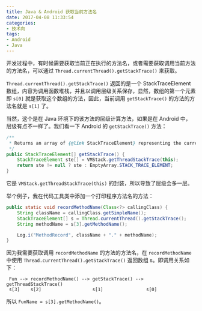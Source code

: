 ```yaml
---
title: Java & Android 获取当前方法名
date: 2017-04-08 11:33:54
categories:
- 技术向
tags:
- Android
- Java
---
```


开发过程中，有时候需要获取当前正在执行的方法名，或者需要获取调用当前方法的方法名，可以通过 `Thread.currentThread().getStackTrace()` 来获取。

`Thread.currentThread().getStackTrace()` 返回的是一个 StackTraceElement 数组，内容为调用函数堆栈，并且以调用层级关系保存，显然，数组的第一个元素即 `s[0]` 就是获取这个数组的方法，因此，当前调用 `getStackTrace()` 的方法的方法名就是 `s[1]` 了。

<!--more-->

当然，这个是在 Java 环境下的该方法的层级计算方法，如果是在 Android 中，层级有点不一样了。我们看一下 Android 的 `getStackTrace()` 方法：
```Java
/**
 * Returns an array of {@link StackTraceElement} representing the current thread's stack.
 */
public StackTraceElement[] getStackTrace() {
    StackTraceElement ste[] = VMStack.getThreadStackTrace(this);
    return ste != null ? ste : EmptyArray.STACK_TRACE_ELEMENT;
}
```
它是 `VMStack.getThreadStackTrace(this)` 的封装，所以导致了层级会多一层。

举个例子，我在代码工具类中添加一个打印程序方法名的方法：
```Java
public static void recordMethodName(Class<?> callingClass) {
    String className = callingClass.getSimpleName();
    StackTraceElement[] s = Thread.currentThread().getStackTrace();
    String methodName = s[3].getMethodName();

    Log.i("MethodRecord", className + "." + methodName);
}
```

因为我需要获取调用 `recordMethodName` 的方法的方法名，在 `recordMethodName` 中使用 `Thread.currentThread().getStackTrace()` 返回数组 s。即调用关系如下：
```
 Fun --> recordMethodName() --> getStackTrace() --> getThreadStackTrace()
 s[3]    s[2]                   s[1]                s[0]
```

所以 `FunName = s[3].getMethodName()`。
